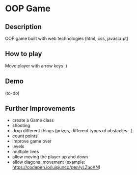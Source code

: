 
# OOP Game

## Description

OOP game built with web technologies (html, css, javascript)


## How to play

Move player with arrow keys :)


## Demo

(to-do)


## Further Improvements

- create a Game class
- shooting
- drop different things (prizes, different types of obstacles...)
- count points
- improve game over
- levels
- multiple lives
- allow moving the player up and down
- allow diagonal movement (example: https://codepen.io/luisjunco/pen/yLZaoKN)


